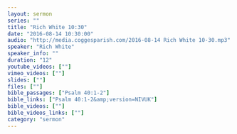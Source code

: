 ```yaml
---
layout: sermon
series: ""
title: "Rich White 10:30"
date: "2016-08-14 10:30:00"
audio: "http://media.coggesparish.com/2016-08-14 Rich White 10-30.mp3"
speaker: "Rich White"
speaker_info: ""
duration: "12"
youtube_videos: [""]
vimeo_videos: [""]
slides: [""]
files: [""]
bible_passages: ["Psalm 40:1-2"]
bible_links: ["Psalm 40:1-2&amp;version=NIVUK"]
bible_videos: [""]
bible_videos_links: [""]
category: "sermon"
---
```

